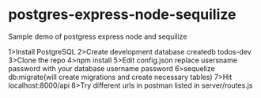 # postgres-express-node-sequilize
Sample demo of postgress express node and sequilize

1>Install PostgreSQL
2>Create development database createdb todos-dev
3>Clone the repo
4>npm install
5>Edit config.json replace usersname password with your database username password
6>sequelize db:migrate(will create migrations and create necessary tables)
7>Hit localhost:8000/api 
8>Try different urls in postman listed in server/routes.js
